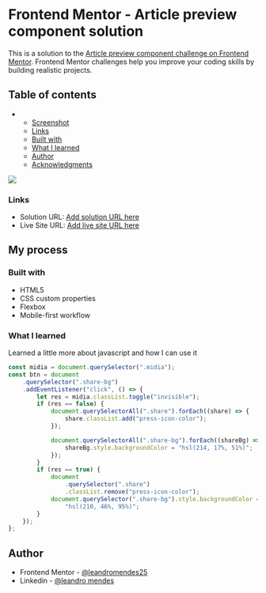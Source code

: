 # Frontend Mentor - Article preview component solution

This is a solution to the [Article preview component challenge on Frontend Mentor](https://www.frontendmentor.io/challenges/article-preview-component-dYBN_pYFT). Frontend Mentor challenges help you improve your coding skills by building realistic projects.

## Table of contents

-   -   [Screenshot](#screenshot)
    -   [Links](#links)
    -   [Built with](#built-with)
    -   [What I learned](#what-i-learned)
    -   [Author](#author)
    -   [Acknowledgments](#acknowledgments)

![](./screenshot.jpg)

### Links

-   Solution URL: [Add solution URL here](https://your-solution-url.com)
-   Live Site URL: [Add live site URL here](https://your-live-site-url.com)

## My process

### Built with

-   HTML5
-   CSS custom properties
-   Flexbox
-   Mobile-first workflow

### What I learned

Learned a little more about javascript and how I can use it

```js
const midia = document.querySelector(".midia");
const btn = document
    .querySelector(".share-bg")
    .addEventListener("click", () => {
        let res = midia.classList.toggle("invisible");
        if (res == false) {
            document.querySelectorAll(".share").forEach((share) => {
                share.classList.add("press-icon-color");
            });

            document.querySelectorAll(".share-bg").forEach((shareBg) => {
                shareBg.style.backgroundColor = "hsl(214, 17%, 51%)";
            });
        }
        if (res == true) {
            document
                .querySelector(".share")
                .classList.remove("press-icon-color");
            document.querySelector(".share-bg").style.backgroundColor =
                "hsl(210, 46%, 95%)";
        }
    });
};
```

## Author

-   Frontend Mentor - [@leandromendes25](https://www.frontendmentor.io/profile/leandromendes25)
-   Linkedin - [@leandro mendes](https://www.linkedin.com/in/leandro-mendes1568/)
